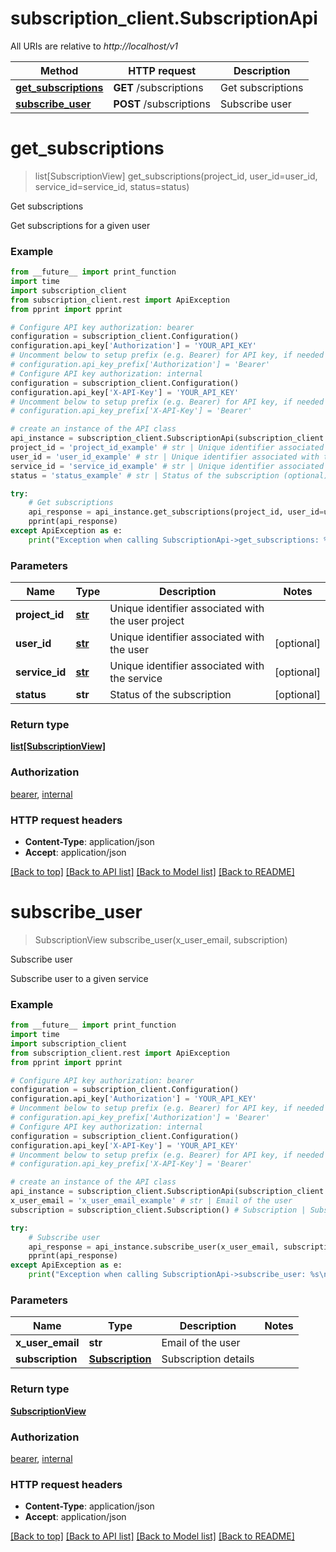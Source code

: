 # subscription_client.SubscriptionApi

All URIs are relative to *http://localhost/v1*

Method | HTTP request | Description
------------- | ------------- | -------------
[**get_subscriptions**](SubscriptionApi.md#get_subscriptions) | **GET** /subscriptions | Get subscriptions
[**subscribe_user**](SubscriptionApi.md#subscribe_user) | **POST** /subscriptions | Subscribe user


# **get_subscriptions**
> list[SubscriptionView] get_subscriptions(project_id, user_id=user_id, service_id=service_id, status=status)

Get subscriptions

Get subscriptions for a given user

### Example
```python
from __future__ import print_function
import time
import subscription_client
from subscription_client.rest import ApiException
from pprint import pprint

# Configure API key authorization: bearer
configuration = subscription_client.Configuration()
configuration.api_key['Authorization'] = 'YOUR_API_KEY'
# Uncomment below to setup prefix (e.g. Bearer) for API key, if needed
# configuration.api_key_prefix['Authorization'] = 'Bearer'
# Configure API key authorization: internal
configuration = subscription_client.Configuration()
configuration.api_key['X-API-Key'] = 'YOUR_API_KEY'
# Uncomment below to setup prefix (e.g. Bearer) for API key, if needed
# configuration.api_key_prefix['X-API-Key'] = 'Bearer'

# create an instance of the API class
api_instance = subscription_client.SubscriptionApi(subscription_client.ApiClient(configuration))
project_id = 'project_id_example' # str | Unique identifier associated with the user project
user_id = 'user_id_example' # str | Unique identifier associated with the user (optional)
service_id = 'service_id_example' # str | Unique identifier associated with the service (optional)
status = 'status_example' # str | Status of the subscription (optional)

try:
    # Get subscriptions
    api_response = api_instance.get_subscriptions(project_id, user_id=user_id, service_id=service_id, status=status)
    pprint(api_response)
except ApiException as e:
    print("Exception when calling SubscriptionApi->get_subscriptions: %s\n" % e)
```

### Parameters

Name | Type | Description  | Notes
------------- | ------------- | ------------- | -------------
 **project_id** | [**str**](.md)| Unique identifier associated with the user project | 
 **user_id** | [**str**](.md)| Unique identifier associated with the user | [optional] 
 **service_id** | [**str**](.md)| Unique identifier associated with the service | [optional] 
 **status** | **str**| Status of the subscription | [optional] 

### Return type

[**list[SubscriptionView]**](SubscriptionView.md)

### Authorization

[bearer](../README.md#bearer), [internal](../README.md#internal)

### HTTP request headers

 - **Content-Type**: application/json
 - **Accept**: application/json

[[Back to top]](#) [[Back to API list]](../README.md#documentation-for-api-endpoints) [[Back to Model list]](../README.md#documentation-for-models) [[Back to README]](../README.md)

# **subscribe_user**
> SubscriptionView subscribe_user(x_user_email, subscription)

Subscribe user

Subscribe user to a given service

### Example
```python
from __future__ import print_function
import time
import subscription_client
from subscription_client.rest import ApiException
from pprint import pprint

# Configure API key authorization: bearer
configuration = subscription_client.Configuration()
configuration.api_key['Authorization'] = 'YOUR_API_KEY'
# Uncomment below to setup prefix (e.g. Bearer) for API key, if needed
# configuration.api_key_prefix['Authorization'] = 'Bearer'
# Configure API key authorization: internal
configuration = subscription_client.Configuration()
configuration.api_key['X-API-Key'] = 'YOUR_API_KEY'
# Uncomment below to setup prefix (e.g. Bearer) for API key, if needed
# configuration.api_key_prefix['X-API-Key'] = 'Bearer'

# create an instance of the API class
api_instance = subscription_client.SubscriptionApi(subscription_client.ApiClient(configuration))
x_user_email = 'x_user_email_example' # str | Email of the user
subscription = subscription_client.Subscription() # Subscription | Subscription details

try:
    # Subscribe user
    api_response = api_instance.subscribe_user(x_user_email, subscription)
    pprint(api_response)
except ApiException as e:
    print("Exception when calling SubscriptionApi->subscribe_user: %s\n" % e)
```

### Parameters

Name | Type | Description  | Notes
------------- | ------------- | ------------- | -------------
 **x_user_email** | **str**| Email of the user | 
 **subscription** | [**Subscription**](Subscription.md)| Subscription details | 

### Return type

[**SubscriptionView**](SubscriptionView.md)

### Authorization

[bearer](../README.md#bearer), [internal](../README.md#internal)

### HTTP request headers

 - **Content-Type**: application/json
 - **Accept**: application/json

[[Back to top]](#) [[Back to API list]](../README.md#documentation-for-api-endpoints) [[Back to Model list]](../README.md#documentation-for-models) [[Back to README]](../README.md)

